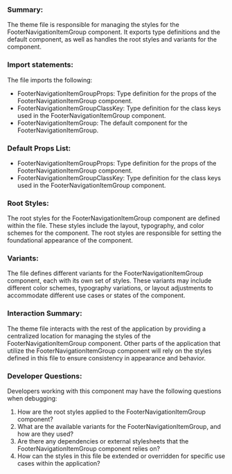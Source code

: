 ### Summary:
The theme file is responsible for managing the styles for the FooterNavigationItemGroup component. It exports type definitions and the default component, as well as handles the root styles and variants for the component.

### Import statements:
The file imports the following:
- FooterNavigationItemGroupProps: Type definition for the props of the FooterNavigationItemGroup component.
- FooterNavigationItemGroupClassKey: Type definition for the class keys used in the FooterNavigationItemGroup component.
- FooterNavigationItemGroup: The default component for the FooterNavigationItemGroup.

### Default Props List:
- FooterNavigationItemGroupProps: Type definition for the props of the FooterNavigationItemGroup component.
- FooterNavigationItemGroupClassKey: Type definition for the class keys used in the FooterNavigationItemGroup component.

### Root Styles:
The root styles for the FooterNavigationItemGroup component are defined within the file. These styles include the layout, typography, and color schemes for the component. The root styles are responsible for setting the foundational appearance of the component.

### Variants:
The file defines different variants for the FooterNavigationItemGroup component, each with its own set of styles. These variants may include different color schemes, typography variations, or layout adjustments to accommodate different use cases or states of the component.

### Interaction Summary:
The theme file interacts with the rest of the application by providing a centralized location for managing the styles of the FooterNavigationItemGroup component. Other parts of the application that utilize the FooterNavigationItemGroup component will rely on the styles defined in this file to ensure consistency in appearance and behavior.

### Developer Questions:
Developers working with this component may have the following questions when debugging:
1. How are the root styles applied to the FooterNavigationItemGroup component?
2. What are the available variants for the FooterNavigationItemGroup, and how are they used?
3. Are there any dependencies or external stylesheets that the FooterNavigationItemGroup component relies on?
4. How can the styles in this file be extended or overridden for specific use cases within the application?
